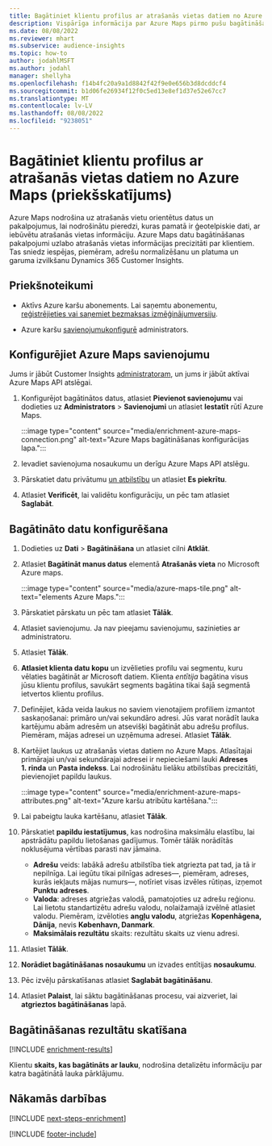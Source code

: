 ```yaml
---
title: Bagātiniet klientu profilus ar atrašanās vietas datiem no Azure Maps (priekšskatījums)
description: Vispārīga informācija par Azure Maps pirmo pušu bagātināšanu.
ms.date: 08/08/2022
ms.reviewer: mhart
ms.subservice: audience-insights
ms.topic: how-to
author: jodahlMSFT
ms.author: jodahl
manager: shellyha
ms.openlocfilehash: f14b4fc20a9a1d8842f42f9e0e656b3d8dcddcf4
ms.sourcegitcommit: b1d06fe26934f12f0c5ed13e8ef1d37e52e67cc7
ms.translationtype: MT
ms.contentlocale: lv-LV
ms.lasthandoff: 08/08/2022
ms.locfileid: "9238051"
---
```

# <a name="enrich-customer-profiles-with-location-data-from-azure-maps-preview"></a>Bagātiniet klientu profilus ar atrašanās vietas datiem no Azure Maps (priekšskatījums)

Azure Maps nodrošina uz atrašanās vietu orientētus datus un pakalpojumus, lai nodrošinātu pieredzi, kuras pamatā ir ģeotelpiskie dati, ar iebūvētu atrašanās vietas informāciju. Azure Maps datu bagātināšanas pakalpojumi uzlabo atrašanās vietas informācijas precizitāti par klientiem. Tas sniedz iespējas, piemēram, adrešu normalizēšanu un platuma un garuma izvilkšanu Dynamics 365 Customer Insights.

## <a name="prerequisites"></a>Priekšnoteikumi

- Aktīvs Azure karšu abonements. Lai saņemtu abonementu, [reģistrējieties vai saņemiet bezmaksas izmēģinājumversiju](https://azure.microsoft.com/services/azure-maps/).

- Azure karšu [savienojumu](connections.md)[konfigurē](#configure-the-connection-for-azure-maps) administrators.

## <a name="configure-the-connection-for-azure-maps"></a>Konfigurējiet Azure Maps savienojumu

Jums ir jābūt Customer Insights [administratoram](permissions.md#admin), un jums ir jābūt aktīvai Azure Maps API atslēgai.

1. Konfigurējot bagātinātos datus, atlasiet **Pievienot savienojumu** vai dodieties uz **Administrators** > **Savienojumi** un atlasiet **Iestatīt** rūtī Azure Maps.

   :::image type="content" source="media/enrichment-azure-maps-connection.png" alt-text="Azure Maps bagātināšanas konfigurācijas lapa.":::

1. Ievadiet savienojuma nosaukumu un derīgu Azure Maps API atslēgu.

1. Pārskatiet datu privātumu [un atbilstību](connections.md#data-privacy-and-compliance) un atlasiet **Es piekrītu**.

1. Atlasiet **Verificēt**, lai validētu konfigurāciju, un pēc tam atlasiet **Saglabāt**.

## <a name="configure-the-enrichment"></a>Bagātināto datu konfigurēšana

1. Dodieties uz **Dati** > **Bagātināšana** un atlasiet cilni **Atklāt**.

1. Atlasiet **Bagātināt manus datus** elementā **Atrašanās vieta** no Microsoft Azure maps.

   :::image type="content" source="media/azure-maps-tile.png" alt-text="elements Azure Maps.":::

1. Pārskatiet pārskatu un pēc tam atlasiet **Tālāk**.

1. Atlasiet savienojumu. Ja nav pieejamu savienojumu, sazinieties ar administratoru.

1. Atlasiet **Tālāk**.

1. **Atlasiet klienta datu kopu** un izvēlieties profilu vai segmentu, kuru vēlaties bagātināt ar Microsoft datiem. Klienta *entītija* bagātina visus jūsu klientu profilus, savukārt segments bagātina tikai šajā segmentā ietvertos klientu profilus.

1. Definējiet, kāda veida laukus no saviem vienotajiem profiliem izmantot saskaņošanai: primāro un/vai sekundāro adresi. Jūs varat norādīt lauka kartējumu abām adresēm un atsevišķi bagātināt abu adrešu profilus. Piemēram, mājas adresei un uzņēmuma adresei. Atlasiet **Tālāk**.

1. Kartējiet laukus uz atrašanās vietas datiem no Azure Maps. Atlasītajai primārajai un/vai sekundārajai adresei ir nepieciešami lauki **Adreses 1. rinda** un **Pasta indekss**. Lai nodrošinātu lielāku atbilstības precizitāti, pievienojiet papildu laukus.

   :::image type="content" source="media/enrichment-azure-maps-attributes.png" alt-text="Azure karšu atribūtu kartēšana.":::

1. Lai pabeigtu lauka kartēšanu, atlasiet **Tālāk**.

1. Pārskatiet **papildu iestatījumus**, kas nodrošina maksimālu elastību, lai apstrādātu papildu lietošanas gadījumus. Tomēr tālāk norādītās noklusējuma vērtības parasti nav jāmaina.

   - **Adrešu** veids: labākā adrešu atbilstība tiek atgriezta pat tad, ja tā ir nepilnīga. Lai iegūtu tikai pilnīgas adreses&mdash;, piemēram, adreses, kurās iekļauts mājas numurs&mdash;, notīriet visas izvēles rūtiņas, izņemot **Punktu adreses**.
   - **Valoda**: adreses atgriežas valodā, pamatojoties uz adrešu reģionu. Lai lietotu standartizētu adrešu valodu, nolaižamajā izvēlnē atlasiet valodu. Piemēram, izvēloties **angļu valodu**, atgriežas **Kopenhāgena, Dānija**, nevis **København, Danmark**.
   - **Maksimālais rezultātu** skaits: rezultātu skaits uz vienu adresi.

1. Atlasiet **Tālāk**.

1. **Norādiet bagātināšanas nosaukumu** un izvades entītijas **nosaukumu**.

1. Pēc izvēļu pārskatīšanas atlasiet **Saglabāt bagātināšanu**.

1. Atlasiet **Palaist**, lai sāktu bagātināšanas procesu, vai aizveriet, lai **atgrieztos bagātināšanas** lapā.

## <a name="view-enrichment-results"></a>Bagātināšanas rezultātu skatīšana

[!INCLUDE [enrichment-results](includes/enrichment-results.md)]

Klientu **skaits, kas bagātināts ar lauku**, nodrošina detalizētu informāciju par katra bagātinātā lauka pārklājumu.

## <a name="next-steps"></a>Nākamās darbības

[!INCLUDE [next-steps-enrichment](includes/next-steps-enrichment.md)]

[!INCLUDE [footer-include](includes/footer-banner.md)]
